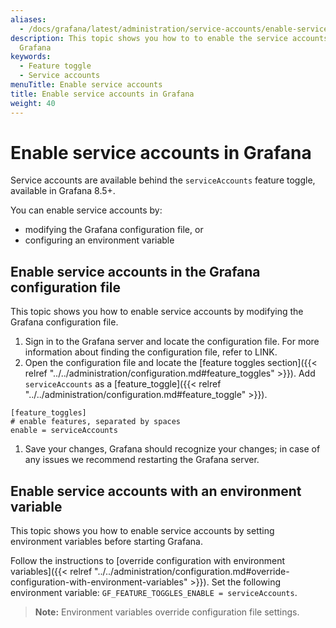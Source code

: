 ```yaml
---
aliases:
  - /docs/grafana/latest/administration/service-accounts/enable-service-accounts/
description: This topic shows you how to to enable the service accounts feature in
  Grafana
keywords:
  - Feature toggle
  - Service accounts
menuTitle: Enable service accounts
title: Enable service accounts in Grafana
weight: 40
---
```


# Enable service accounts in Grafana

Service accounts are available behind the `serviceAccounts` feature toggle, available in Grafana 8.5+.

You can enable service accounts by:

- modifying the Grafana configuration file, or
- configuring an environment variable

## Enable service accounts in the Grafana configuration file

This topic shows you how to enable service accounts by modifying the Grafana configuration file.

1. Sign in to the Grafana server and locate the configuration file. For more information about finding the configuration file, refer to LINK.
2. Open the configuration file and locate the [feature toggles section]({{< relref "../../administration/configuration.md#feature_toggles" >}}). Add `serviceAccounts` as a [feature_toggle]({{< relref "../../administration/configuration.md#feature_toggle" >}}).

```
[feature_toggles]
# enable features, separated by spaces
enable = serviceAccounts
```

1. Save your changes, Grafana should recognize your changes; in case of any issues we recommend restarting the Grafana server.

## Enable service accounts with an environment variable

This topic shows you how to enable service accounts by setting environment variables before starting Grafana.

Follow the instructions to [override configuration with environment variables]({{< relref "../../administration/configuration.md#override-configuration-with-environment-variables" >}}). Set the following environment variable: `GF_FEATURE_TOGGLES_ENABLE = serviceAccounts`.

> **Note:** Environment variables override configuration file settings.
